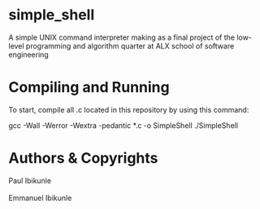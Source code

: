 # simple_shell

A simple UNIX command interpreter making as a final project of the low-level programming and algorithm quarter at ALX school of software engineering

# Compiling and Running

To start, compile all .c located in this repository by using this command:

gcc -Wall -Werror -Wextra -pedantic \*.c -o SimpleShell ./SimpleShell

# Authors & Copyrights

Paul Ibikunle
<br><br>
Emmanuel Ibikunle
